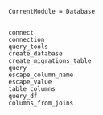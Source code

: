 ```@meta
CurrentModule = Database
```

```@contents
```

```@docs
connect
connection
query_tools
create_database
create_migrations_table
query
escape_column_name
escape_value
table_columns
query_df
columns_from_joins
```
